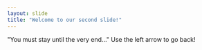 ```yaml
---
layout: slide
title: "Welcome to our second slide!"
---
```

"You must stay until the very end..."
Use the left arrow to go back!
